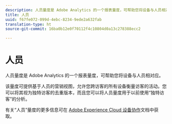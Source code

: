 ```yaml
---
description: 人员量度是 Adobe Analytics 的一个报表量度，可帮助您将设备与人员相对应。
title: 人员
uuid: f67fe072-099d-4ebc-8234-9ede2a632fab
translation-type: ht
source-git-commit: 16ba0b12e0f70112f4c10804d0a13c278388ecc2

---
```



# 人员

人员量度是 Adobe Analytics 的一个报表量度，可帮助您将设备与人员相对应。

该量度可提供基于人员的营销视图，允许您跨访客的所有设备衡量访客的活动。您可以将其视为独特访客的去重版本，而且您可以将人员量度用于以前使用“独特访客”的分析。

有关“人员”量度的更多信息可在 [Adobe Experience Cloud 设备协作](https://marketing.adobe.com/resources/help/zh_CN/mcdc/mcdc-people.html)文档中获取。
